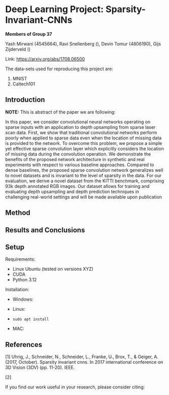 # Deep Learning Project: Sparsity-Invariant-CNNs
**Members of Group 37**

Yash Mirwani (4545664), 
Ravi Snellenberg (),
Devin Tomur (4806190),
Gijs Zijderveld ()

Link: https://arxiv.org/abs/1708.06500

The data-sets used for reproducing this project are:
1. MNIST
2. Caltech101


## Introduction
**NOTE:** This is abstract of the paper we are following:


In this paper, we consider convolutional neural networks
operating on sparse inputs with an application to depth upsampling from sparse laser scan data. First, we show that
traditional convolutional networks perform poorly when
applied to sparse data even when the location of missing
data is provided to the network. To overcome this problem,
we propose a simple yet effective sparse convolution layer
which explicitly considers the location of missing data during the convolution operation. We demonstrate the benefits
of the proposed network architecture in synthetic and real
experiments with respect to various baseline approaches.
Compared to dense baselines, the proposed sparse convolution network generalizes well to novel datasets and is invariant to the level of sparsity in the data. For our evaluation, we derive a novel dataset from the KITTI benchmark,
comprising 93k depth annotated RGB images. Our dataset
allows for training and evaluating depth upsampling and
depth prediction techniques in challenging real-world settings and will be made available upon publication

## Method

## Results and Conclusions

## Setup

Requirements:

- Linux Ubuntu (tested on versions XYZ)
- CUDA
- Python 3.12

Installation:

- Windows:

- Linux:

* `sudo apt install `

- MAC:

## References

[1] Uhrig, J., Schneider, N., Schneider, L., Franke, U., Brox, T., & Geiger, A. (2017, October). Sparsity invariant cnns. In 2017 international conference on 3D Vision (3DV) (pp. 11-20). IEEE.

[2] 


If you find our work useful in your research, please consider citing: